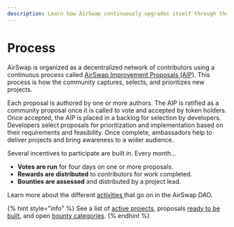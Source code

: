 ```yaml
---
description: Learn how AirSwap continuously upgrades itself through the community
---
```


# Process

AirSwap is organized as a decentralized network of contributors using a continuous process called [AirSwap Improvement Proposals (AIP)](https://github.com/airswap/AIPs/issues/1). This process is how the community captures, selects, and prioritizes new projects.

Each proposal is authored by one or more authors. The AIP is ratified as a community proposal once it is called to vote and accepted by token holders. Once accepted, the AIP is placed in a backlog for selection by developers. Developers select proposals for prioritization and implementation based on their requirements and feasibility. Once complete, ambassadors help to deliver projects and bring awareness to a wider audience.

Several incentives to participate are built in. Every month…

- **Votes are run** for four days on one or more proposals.
- **Rewards are distributed** to contributors for work completed.
- **Bounties are assessed** and distributed by a project lead.

Learn more about the different [activities ](../activities/overview.md)that go on in the AirSwap DAO.

{% hint style="info" %}
See a list of [active projects](https://github.com/airswap/AIPs/issues), proposals [ready to be built](https://github.com/airswap/AIPs/issues), and open [bounty categories](bounties.md).
{% endhint %}
